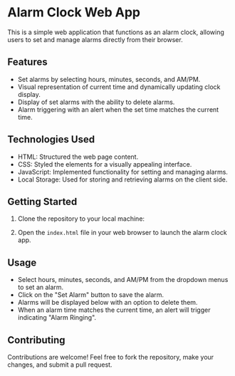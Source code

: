 # Alarm Clock Web App

This is a simple web application that functions as an alarm clock, allowing users to set and manage alarms directly from their browser.

## Features

- Set alarms by selecting hours, minutes, seconds, and AM/PM.
- Visual representation of current time and dynamically updating clock display.
- Display of set alarms with the ability to delete alarms.
- Alarm triggering with an alert when the set time matches the current time.

## Technologies Used

- HTML: Structured the web page content.
- CSS: Styled the elements for a visually appealing interface.
- JavaScript: Implemented functionality for setting and managing alarms.
- Local Storage: Used for storing and retrieving alarms on the client side.

## Getting Started

1. Clone the repository to your local machine:

2. Open the `index.html` file in your web browser to launch the alarm clock app.

## Usage

- Select hours, minutes, seconds, and AM/PM from the dropdown menus to set an alarm.
- Click on the "Set Alarm" button to save the alarm.
- Alarms will be displayed below with an option to delete them.
- When an alarm time matches the current time, an alert will trigger indicating "Alarm Ringing".

## Contributing

Contributions are welcome! Feel free to fork the repository, make your changes, and submit a pull request.

